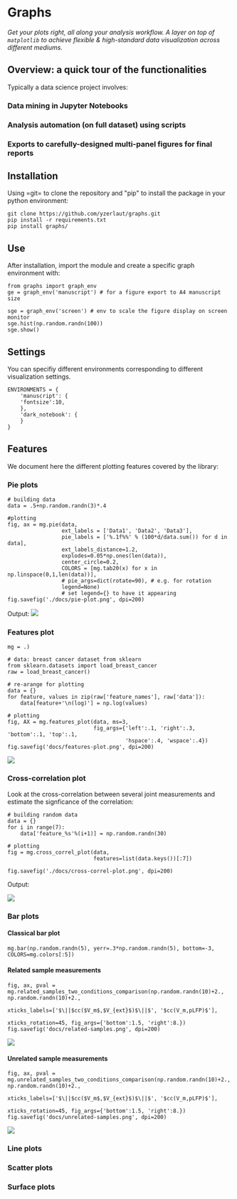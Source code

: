 # Graphs

*Get your plots right, all along your analysis workflow. A layer on top of `matplotlib` to achieve flexible & high-standard data visualization across different mediums.*

## Overview: a quick tour of the functionalities

Typically a data science project involves:

### Data mining in Jupyter Notebooks

### Analysis automation (on full dataset) using scripts

### Exports to carefully-designed multi-panel figures for final reports



## Installation

Using =git= to clone the repository and "pip" to install the package in your python environment:

```
git clone https://github.com/yzerlaut/graphs.git
pip install -r requirements.txt
pip install graphs/
```


## Use

After installation, import the module and create a specific graph environment with:

```
from graphs import graph_env
ge = graph_env('manuscript') # for a figure export to A4 manuscript size
```

```
sge = graph_env('screen') # env to scale the figure display on screen monitor
sge.hist(np.random.randn(100))
sge.show()
```

## Settings

You can specifiy different environments corresponding to different visualization settings. 
```
ENVIRONMENTS = {
    'manuscript': {
	'fontsize':10,
    },
    'dark_notebook': {
    }
}
```

## Features

We document here the different plotting features covered by the library:

### Pie plots


```
# building data
data = .5+np.random.randn(3)*.4

#plotting
fig, ax = mg.pie(data,
				 ext_labels = ['Data1', 'Data2', 'Data3'],
				 pie_labels = ['%.1f%%' % (100*d/data.sum()) for d in data],
				 ext_labels_distance=1.2,
				 explodes=0.05*np.ones(len(data)),
				 center_circle=0.2,
				 COLORS = [mg.tab20(x) for x in np.linspace(0,1,len(data))],
				 # pie_args=dict(rotate=90), # e.g. for rotation
				 legend=None) 
				 # set legend={} to have it appearing
fig.savefig('./docs/pie-plot.png', dpi=200)
```
Output:
![](docs/pie-plot.png)

### Features plot

```
mg = .)

# data: breast cancer dataset from sklearn
from sklearn.datasets import load_breast_cancer
raw = load_breast_cancer()

# re-arange for plotting
data = {}
for feature, values in zip(raw['feature_names'], raw['data']):
	data[feature+'\n(log)'] = np.log(values)

# plotting
fig, AX = mg.features_plot(data, ms=3,
						   fig_args={'left':.1, 'right':.3, 'bottom':.1, 'top':.1,
									 'hspace':.4, 'wspace':.4})
fig.savefig('docs/features-plot.png', dpi=200)
```
![](docs/features-plot.png)

### Cross-correlation plot

Look at the cross-correlation between several joint measurements and estimate the signficance of the correlation:
```
# building random data
data = {}
for i in range(7):
	data['feature_%s'%(i+1)] = np.random.randn(30)

# plotting
fig = mg.cross_correl_plot(data,
						   features=list(data.keys())[:7])

fig.savefig('./docs/cross-correl-plot.png', dpi=200)
```
Output:

![](docs/cross-correl-plot.png)

### Bar plots

#### Classical bar plot

```
mg.bar(np.random.randn(5), yerr=.3*np.random.randn(5), bottom=-3, COLORS=mg.colors[:5])
```

#### Related sample measurements
```
fig, ax, pval = mg.related_samples_two_conditions_comparison(np.random.randn(10)+2., np.random.randn(10)+2.,
															 xticks_labels=['$\||$cc($V_m$,$V_{ext}$)$\||$', '$cc(V_m,pLFP)$'],
															 xticks_rotation=45, fig_args={'bottom':1.5, 'right':8.})
fig.savefig('docs/related-samples.png', dpi=200)
```

![](docs/related-samples.png)

#### Unrelated sample measurements
```
fig, ax, pval = mg.unrelated_samples_two_conditions_comparison(np.random.randn(10)+2., np.random.randn(10)+2.,
															   xticks_labels=['$\||$cc($V_m$,$V_{ext}$)$\||$', '$cc(V_m,pLFP)$'],
															   xticks_rotation=45, fig_args={'bottom':1.5, 'right':8.})
fig.savefig('docs/unrelated-samples.png', dpi=200)
```

![](docs/unrelated-samples.png)

### Line plots



### Scatter plots
### Surface plots
